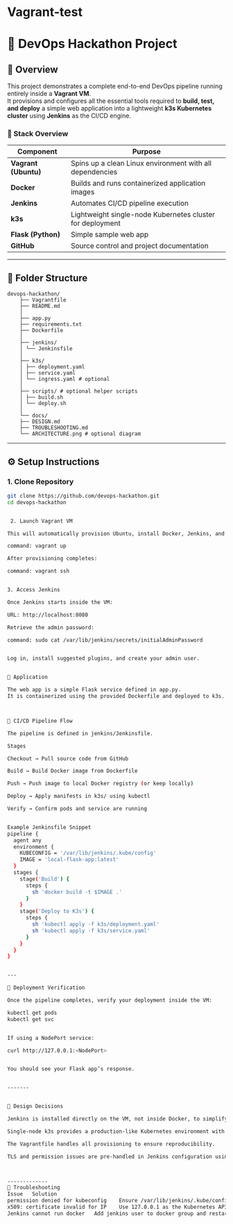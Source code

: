 # Vagrant-test
# 🧱 DevOps Hackathon Project

## 🚀 Overview
This project demonstrates a complete end-to-end DevOps pipeline running entirely inside a **Vagrant VM**.  
It provisions and configures all the essential tools required to **build, test, and deploy** a simple web application into a lightweight **k3s Kubernetes cluster** using **Jenkins** as the CI/CD engine.

### 🧩 Stack Overview
| Component | Purpose |
|------------|----------|
| **Vagrant (Ubuntu)** | Spins up a clean Linux environment with all dependencies |
| **Docker** | Builds and runs containerized application images |
| **Jenkins** | Automates CI/CD pipeline execution |
| **k3s** | Lightweight single-node Kubernetes cluster for deployment |
| **Flask (Python)** | Simple sample web app |
| **GitHub** | Source control and project documentation |

---

## 📁 Folder Structure
    devops-hackathon/
        ├── Vagrantfile
        ├── README.md
        │
        ├── app.py
        ├── requirements.txt
        ├── Dockerfile
        │
        ├── jenkins/
        │ └── Jenkinsfile
        │
        ├── k3s/
        │ ├── deployment.yaml
        │ ├── service.yaml
        │ └── ingress.yaml # optional
        │
        ├── scripts/ # optional helper scripts
        │ ├── build.sh
        │ └── deploy.sh
        │
        └── docs/
        ├── DESIGN.md
        ├── TROUBLESHOOTING.md
        └── ARCHITECTURE.png # optional diagram
            




---

## ⚙️ Setup Instructions

### 1. Clone Repository
```bash
git clone https://github.com/devops-hackathon.git
cd devops-hackathon


 2. Launch Vagrant VM

This will automatically provision Ubuntu, install Docker, Jenkins, and k3s.

command: vagrant up

After provisioning completes:

command: vagrant ssh


3. Access Jenkins

Once Jenkins starts inside the VM:

URL: http://localhost:8080

Retrieve the admin password:

command: sudo cat /var/lib/jenkins/secrets/initialAdminPassword


Log in, install suggested plugins, and create your admin user.


🧱 Application

The web app is a simple Flask service defined in app.py.
It is containerized using the provided Dockerfile and deployed to k3s.



🔁 CI/CD Pipeline Flow

The pipeline is defined in jenkins/Jenkinsfile.

Stages

Checkout → Pull source code from GitHub

Build → Build Docker image from Dockerfile

Push → Push image to local Docker registry (or keep locally)

Deploy → Apply manifests in k3s/ using kubectl

Verify → Confirm pods and service are running


Example Jenkinsfile Snippet
pipeline {
  agent any
  environment {
    KUBECONFIG = '/var/lib/jenkins/.kube/config'
    IMAGE = 'local-flask-app:latest'
  }
  stages {
    stage('Build') {
      steps {
        sh 'docker build -t $IMAGE .'
      }
    }
    stage('Deploy to K3s') {
      steps {
        sh 'kubectl apply -f k3s/deployment.yaml'
        sh 'kubectl apply -f k3s/service.yaml'
      }
    }
  }
}


---

🧩 Deployment Verification

Once the pipeline completes, verify your deployment inside the VM:

kubectl get pods
kubectl get svc


If using a NodePort service:

curl http://127.0.0.1:<NodePort>


You should see your Flask app’s response.


-------


🧰 Design Decisions

Jenkins is installed directly on the VM, not inside Docker, to simplify access to Docker and k3s.

Single-node k3s provides a production-like Kubernetes environment with minimal footprint.

The Vagrantfile handles all provisioning to ensure reproducibility.

TLS and permission issues are pre-handled in Jenkins configuration using a copied kubeconfig.



-------------
🧭 Troubleshooting
Issue	Solution
permission denied for kubeconfig	Ensure /var/lib/jenkins/.kube/config has correct ownership (jenkins:jenkins)
x509: certificate invalid for IP	Use 127.0.0.1 as the Kubernetes API endpoint
Jenkins cannot run docker	Add jenkins user to docker group and restart Jenkins



